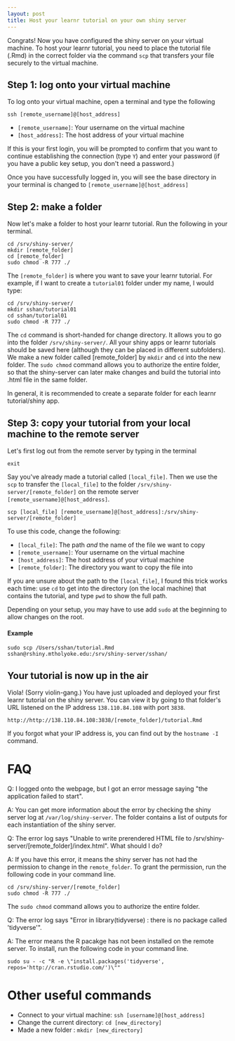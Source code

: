```yaml
---
layout: post
title: Host your learnr tutorial on your own shiny server
---
```


Congrats! Now you have configured the shiny server on your virtual machine. To host your learnr tutorial, you need to place the tutorial file (.Rmd) in the correct folder via the command `scp` that transfers your file securely to the virtual machine. 

## Step 1: log onto your virtual machine
To log onto your virtual machine, open a terminal and type the following

```
ssh [remote_username]@[host_address]
```
- `[remote_username]`:  Your username on the virtual machine
- `[host_address]`: The host address of your virtual machine

If this is your first login, you will be prompted to confirm that you want to continue establishing the connection (type `Y`) and enter your password (if you have a public key setup, you don't need a password.)

Once you have successfully logged in, you will see the base directory in your terminal is changed to `[remote_username]@[host_address]` 


## Step 2: make a folder
Now let's make a folder to host your learnr tutorial. Run the following in your terminal.

```
cd /srv/shiny-server/
mkdir [remote_folder]
cd [remote_folder]
sudo chmod -R 777 ./
```

The `[remote_folder]` is where you want to save your learnr tutorial. For example, if I want to create a `tutorial01` folder under my name, I would type:

```
cd /srv/shiny-server/
mkdir sshan/tutorial01
cd sshan/tutorial01
sudo chmod -R 777 ./
```

The `cd` command is short-handed for change directory. It allows you to go into the folder `/srv/shiny-server/`. All your shiny apps or learnr tutorials should be saved here (although they can be placed in different subfolders). We make a new folder called [remote_folder] by `mkdir` and `cd` into the new folder.  The `sudo chmod` command allows you to authorize the entire folder, so that the shiny-server can later make changes and build the tutorial into .html file in the same folder. 

In general, it is recommended to create a separate folder for each learnr tutorial/shiny app. 

## Step 3: copy your tutorial from your local machine to the remote server
Let's first log out from the remote server by typing in the terminal

```
exit
```
Say you've already made a tutorial called `[local_file]`. Then we use the `scp` to transfer the `[local_file]` to the folder `/srv/shiny-server/[remote_folder]` on the remote server `[remote_username]@[host_address]`.

```
scp [local_file] [remote_username]@[host_address]:/srv/shiny-server/[remote_folder]
```
To use this code, change the following: 

- `[local_file]`: The path *and* the name of the file we want to copy
- `[remote_username]`:  Your username on the virtual machine
- `[host_address]`: The host address of your virtual machine
- `[remote_folder]`: The directory you want to copy the file into

If you are unsure about the path to the `[local_file]`, I found this trick works each time: use `cd` to get into the directory (on the local machine) that contains the tutorial, and type `pwd` to show the full path. 

Depending on your setup, you may have to use add `sudo` at the beginning to allow changes on the root.

#### Example
```
sudo scp /Users/sshan/tutorial.Rmd sshan@rshiny.mtholyoke.edu:/srv/shiny-server/sshan/
```
## Your tutorial is now up in the air
Viola! (Sorry violin-gang.) You have just uploaded and deployed your first learnr tutorial on the shiny server. You can view it by going to that folder's URL listened on the IP address `138.110.84.108`  with port `3838`. 
```
http://http://138.110.84.108:3838/[remote_folder]/tutorial.Rmd
```
If you forgot what your IP address is,  you can find out by the `hostname -I` command. 

# FAQ

Q: I logged onto the webpage, but I got an error message saying "the application failed to start". 

A: You can get more information about the error by checking the shiny server log at `/var/log/shiny-server`. The folder contains a list of outputs for each instantiation of the shiny server. 

Q: The error log says "Unable to write prerendered HTML file to /srv/shiny-server/[remote_folder]/index.html". What should I do?

A: If you have this error, it means the shiny server has not had the permission to change in the `remote_folder`. To grant the permission, run the following code in your command line.
```
cd /srv/shiny-server/[remote_folder]
sudo chmod -R 777 ./
```
The `sudo chmod` command allows you to authorize the entire folder.

Q: The error log says "Error in library(tidyverse) : there is no package called 'tidyverse'".

A: The error means the R pacakge has not been installed on the remote server. To install, run the following code in your command line.

```
sudo su - -c "R -e \"install.packages('tidyverse', repos='http://cran.rstudio.com/')\""
```

# Other useful commands

- Connect to your virtual machine:    `ssh [username]@[host_address]`
- Change the current directory:   `cd [new_directory]` 
- Made a new folder :   `mkdir [new_directory]`
